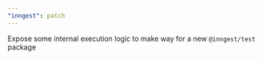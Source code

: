 ```yaml
---
"inngest": patch
---
```


Expose some internal execution logic to make way for a new `@inngest/test` package
